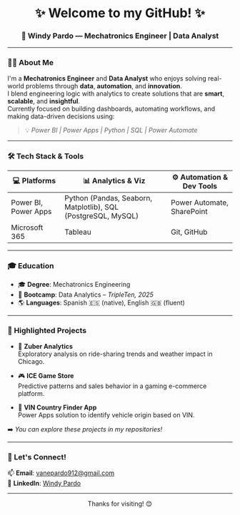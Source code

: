 <h1 align="center">✨ Welcome to my GitHub! ✨</h1>
<h3 align="center">🧠 Windy Pardo — Mechatronics Engineer | Data Analyst</h3>

---

### 👩‍💻 About Me

I'm a **Mechatronics Engineer** and **Data Analyst** who enjoys solving real-world problems through **data**, **automation**, and **innovation**.  
I blend engineering logic with analytics to create solutions that are **smart**, **scalable**, and **insightful**.  
Currently focused on building dashboards, automating workflows, and making data-driven decisions using:

> 💡 _Power BI | Power Apps | Python | SQL | Power Automate_

---

### 🛠️ Tech Stack & Tools

| 💻 Platforms         | 📊 Analytics & Viz       | ⚙️ Automation & Dev Tools     |
|---------------------|--------------------------|-------------------------------|
| Power BI, Power Apps| Python (Pandas, Seaborn, Matplotlib), SQL (PostgreSQL, MySQL) | Power Automate, SharePoint |
| Microsoft 365       | Tableau                  | Git, GitHub                   |

---

### 🎓 Education

- 🎓 **Degree**: Mechatronics Engineering  
- 🧠 **Bootcamp**: Data Analytics – _TripleTen, 2025_  
- 🌎 **Languages**: Spanish 🇪🇸 (native), English 🇬🇧 (fluent)

---

### 📌 Highlighted Projects

- 🚕 **Zuber Analytics**  
  Exploratory analysis on ride-sharing trends and weather impact in Chicago.

- 🎮 **ICE Game Store**  
  Predictive patterns and sales behavior in a gaming e-commerce platform.

- 🚗 **VIN Country Finder App**  
  Power Apps solution to identify vehicle origin based on VIN.

➡️ *You can explore these projects in my repositories!*

---

### 🤝 Let's Connect!

📫 **Email**: vanepardo912@gmail.com  
💼 **LinkedIn**: [Windy Pardo](https://www.linkedin.com/in/windy-vanesa-pardo)

---


<p align="center">Thanks for visiting! 😊</p>
